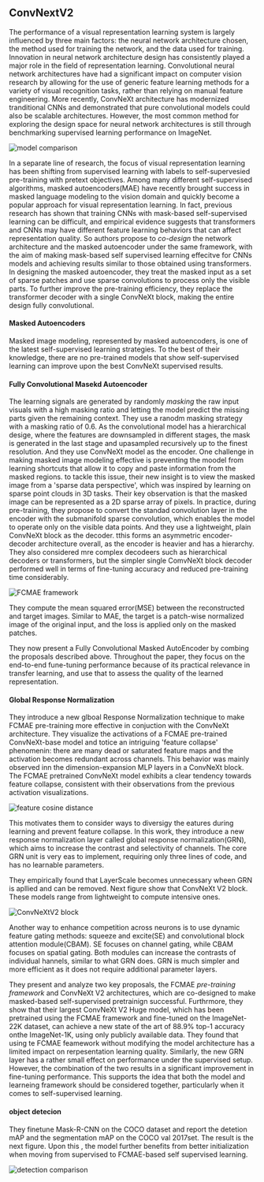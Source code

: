 ## ConvNextV2

The performance of a visual representation learning system is largely influenced by three main factors: the neural network architecture chosen, the method used for training the network, and the data used for training. Innovation in neural network architecture design has consistently played a major role in the field of representation learning. Convolutional neural network architectures have had a significant impact on computer vision research by allowing for the use of generic feature learning methods for a variety of visual recognition tasks, rather than relying on manual feature engineering. More recently, ConvNeXt architecture has modernized tranditional CNNs and demonstrated that pure convolutional models could also be scalable architectures. However, the most common method for exploring the design space for neural network architectures is still through benchmarking supervised learning performance on ImageNet.

![model comparison](https://user-images.githubusercontent.com/90513931/219844372-63ad5a5e-7e59-49c2-a167-9a6f22eefc2b.png)


In a separate line of research, the focus of visual representation learning has been shifting from supervised learning with labels to self-supervesied pre-training with pretext objectives. Among many different self-supervised algorithms, masked autoencoders(MAE) have recently brought success in masked language modeling to the vision domain and quickly become a popular approach for visual representation learning. In fact, previous research has shown that training CNNs with mask-based self-supervised learning can be difficult, and empirical evidence suggests that transformers and CNNs may have different feature learning behaviors that can affect representation quality. So authors propose to _co-design_ the network architecture and the masked autoencoder under the same framework, with the aim of making mask-based self supervised learning effecitve for CNNs models and achieving results similar to those obtained using transformers. In designing the masked autoencoder, they treat the masked input as a set of sparse patches and use sparse convolutions to process only the visible parts. To further improve the pre-training efficiency, they replace the transformer decoder with a single ConvNeXt block, making the entire design fully convolutional. 

#### Masked Autoencoders

Masked image modeling, represented by masked autoencoders, is one of the latest self-supervised learning strategies. To the best of their knowledge, there are no pre-trained models that show self-supervised learning can improve upon the best ConvNeXt supervised results.

#### Fully Convolutional Masekd Autoencoder

The learning signals are generated by randomly _masking_ the raw input visuals with a high masking ratio and letting the model predict the missing parts given the remaining context. They use a ranodm masking strategy with a masking ratio of 0.6. As the convolutional model has a hierarchical desige, where the features are downsampled in different stages, the mask is generated in the last stage and upasampled recursively up to the finest resolution. And they use ConvNeXt model as the encoder. One challenge in making masked image modeling effective is preventing the moodel from learning shortcuts that allow it to copy and paste information from the masked regions. to tackle this issue, their new insight is to view the masked image from a 'sparse data perspective', which was inspired by learning on sparse point clouds in 3D tasks. Their key observation is that the masked image can be represented as a 2D sparse array of pixels. In practice, during pre-training, they propose to convert the standad convolution layer in the encoder with the submanifold sparse convolution, which enables the model to operate only on the visible data points. And they use a lightweight, plain ConvNeXt block as the decoder. tthis forms an asymmetric encoder-decoder architecture overall, as the encoder is heavier and has a hierarchy. They also considered mre complex decodeers such as hierarchical decoders or transformers, but the simpler single ComvNeXt block decoder performed well in terms of fine-tuning accuracy and reduced pre-training time considerably.

![FCMAE framework](https://user-images.githubusercontent.com/90513931/219844369-b2097db7-c64f-4841-b06b-009d86308ed4.png)


They compute the mean squared error(MSE) between the reconstructed and target images. Similar to MAE, the target is a patch-wise normalized image of the original input, and the loss is applied only on the masked patches.

They now present a Fully Convolutional Masked AutoEncoder by combing the proposals described above. Throughout the paper, they focus on the end-to-end fune-tuning performance because of its practical relevance in transfer learning, and use that to assess the quality of the learned representation.

#### Global Response Normalization

They introduce a new glboal Response Normalization technique to make FCMAE pre-training more effective in conjuction with the ConvNeXt architecture. They visualize the activations of a FCMAE pre-trained ConvNeXt-base model and totice an intriguing 'feature collapse' phenomenin: there are many dead or saturated feature maps and the activation becomes redundant across channels. This behavior was mainly observed inn the dimension-expansion MLP layers in a ConvNeXt block. The FCMAE pretrained ConvNeXt model exhibits a clear tendency towards feature collapse, consistent with their observations from the previous activation visualizations. 

![feature cosine distance](https://user-images.githubusercontent.com/90513931/219844371-a759dbbb-280d-40d8-bb13-27dd9b569236.png)

This motivates them to consider ways to diversigy the eatures during learning and prevent feature collapse. In this work, they introduce a new response normalization layer called global response normalization(GRN), which aims to increase the contrast and selectivity of channels. The core GRN unit is very eas to implement, requiring only three lines of code, and has no learnable parameters.


They empirically found that LayerScale becomes unnecessary wheen GRN is apllied and can be removed. Next figure show that ConvNeXt V2 block. These models range from lightweight  to compute intensive ones. 

![ConvNeXtV2 block](https://user-images.githubusercontent.com/90513931/219844364-0247f26d-1339-4d66-b354-f52507d9e40a.png)

Another way to enhance competition across neurons is to use dynamic feature gating methods: squeeze and excite(SE) and convolutional block attention module(CBAM). SE focuses on channel gating, while CBAM focuses on spatial gating. Both modules can increase the contrasts of individual hannels, similar to what GRN does. GRN is much simpler and more efficient as it does not require additional parameter layers. 


They present and analyze two key proposals, the FCMAE _pre-training framework_ and ConvNeXt V2 architectures, which are co-designed to make masked-based self-supervised pretrainign successful. Furthrmore, they show that their largest ConvNeXt V2 Huge model, which has been pretrained using the FCMAE framework and fine-tuned on the ImageNet-22K dataset, can achieve a new state of the art of 88.9% top-1 accuracy onthe ImageNet-1K, using only publicly available data. They found that using te FCMAE feamework without modifying the model architecture has a limited impact on rerpesentation learning quality. Similarly, the new GRN layer has a rather small effect on performance under the supervised setup. However, the combination of the two results in a significant improvement in fine-tuning performance. This supports the idea that both the model and learneing framework should be considered together, particularly when it comes to self-supervised learning.

#### object detecion

They finetune Mask-R-CNN on the COCO dataset and report the detetion mAP and the segmentation mAP on the COCO val 2017set. The result is the next figure. Upon this , the model further benefits from better initialization when moving from supervised to FCMAE-based self supervised learning.

![detection comparison](https://user-images.githubusercontent.com/90513931/219844366-5ff52089-24c5-45a1-b4d4-944ef20bfa73.png)
